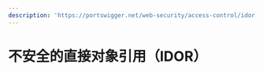 ```yaml
---
description: 'https://portswigger.net/web-security/access-control/idor'
---
```


# 不安全的直接对象引用（IDOR）

